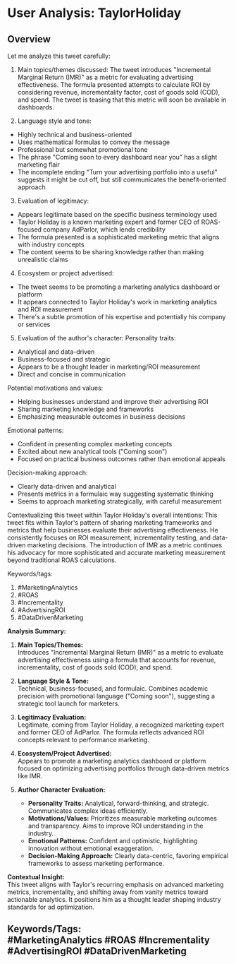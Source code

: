 # User Analysis: TaylorHoliday

## Overview

<think>
Let me analyze this tweet carefully:

1. Main topics/themes discussed:
The tweet introduces "Incremental Marginal Return (IMR)" as a metric for evaluating advertising effectiveness. The formula presented attempts to calculate ROI by considering revenue, incrementality factor, cost of goods sold (COD), and spend. The tweet is teasing that this metric will soon be available in dashboards.

2. Language style and tone:
- Highly technical and business-oriented
- Uses mathematical formulas to convey the message
- Professional but somewhat promotional tone
- The phrase "Coming soon to every dashboard near you" has a slight marketing flair
- The incomplete ending "Turn your advertising portfolio into a useful" suggests it might be cut off, but still communicates the benefit-oriented approach

3. Evaluation of legitimacy:
- Appears legitimate based on the specific business terminology used
- Taylor Holiday is a known marketing expert and former CEO of ROAS-focused company AdParlor, which lends credibility
- The formula presented is a sophisticated marketing metric that aligns with industry concepts
- The content seems to be sharing knowledge rather than making unrealistic claims

4. Ecosystem or project advertised:
- The tweet seems to be promoting a marketing analytics dashboard or platform
- It appears connected to Taylor Holiday's work in marketing analytics and ROI measurement
- There's a subtle promotion of his expertise and potentially his company or services

5. Evaluation of the author's character:
Personality traits:
- Analytical and data-driven
- Business-focused and strategic
- Appears to be a thought leader in marketing/ROI measurement
- Direct and concise in communication

Potential motivations and values:
- Helping businesses understand and improve their advertising ROI
- Sharing marketing knowledge and frameworks
- Emphasizing measurable outcomes in business decisions

Emotional patterns:
- Confident in presenting complex marketing concepts
- Excited about new analytical tools ("Coming soon")
- Focused on practical business outcomes rather than emotional appeals

Decision-making approach:
- Clearly data-driven and analytical
- Presents metrics in a formulaic way suggesting systematic thinking
- Seems to approach marketing strategically, with careful measurement

Contextualizing this tweet within Taylor Holiday's overall intentions:
This tweet fits within Taylor's pattern of sharing marketing frameworks and metrics that help businesses evaluate their advertising effectiveness. He consistently focuses on ROI measurement, incrementality testing, and data-driven marketing decisions. The introduction of IMR as a metric continues his advocacy for more sophisticated and accurate marketing measurement beyond traditional ROAS calculations.

Keywords/tags:
1. #MarketingAnalytics
2. #ROAS
3. #Incrementality
4. #AdvertisingROI
5. #DataDrivenMarketing
</think>

**Analysis Summary:**

1. **Main Topics/Themes:**  
   Introduces "Incremental Marginal Return (IMR)" as a metric to evaluate advertising effectiveness using a formula that accounts for revenue, incrementality, cost of goods sold (COD), and spend.

2. **Language Style & Tone:**  
   Technical, business-focused, and formulaic. Combines academic precision with promotional language ("Coming soon"), suggesting a strategic tool launch for marketers.

3. **Legitimacy Evaluation:**  
   Legitimate, coming from Taylor Holiday, a recognized marketing expert and former CEO of AdParlor. The formula reflects advanced ROI concepts relevant to performance marketing.

4. **Ecosystem/Project Advertised:**  
   Appears to promote a marketing analytics dashboard or platform focused on optimizing advertising portfolios through data-driven metrics like IMR.

5. **Author Character Evaluation:**  
   - **Personality Traits:** Analytical, forward-thinking, and strategic. Communicates complex ideas efficiently.  
   - **Motivations/Values:** Prioritizes measurable marketing outcomes and transparency. Aims to improve ROI understanding in the industry.  
   - **Emotional Patterns:** Confident and optimistic, highlighting innovation without emotional exaggeration.  
   - **Decision-Making Approach:** Clearly data-centric, favoring empirical frameworks to assess marketing performance.

**Contextual Insight:**  
This tweet aligns with Taylor's recurring emphasis on advanced marketing metrics, incrementality, and shifting away from vanity metrics toward actionable analytics. It positions him as a thought leader shaping industry standards for ad optimization.

**Keywords/Tags:**  
#MarketingAnalytics #ROAS #Incrementality #AdvertisingROI #DataDrivenMarketing
---
